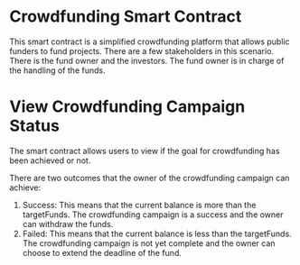 # Crowdfunding Smart Contract

This smart contract is a simplified crowdfunding platform that allows public funders to fund projects. There are a few stakeholders in this scenario. There is the fund owner and the investors. The fund owner is in charge of the handling of the funds. 

# View Crowdfunding Campaign Status

The smart contract allows users to view if the goal for crowdfunding has been achieved or not. 

There are two outcomes that the owner of the crowdfunding campaign can achieve:

1. Success: This means that the current balance is more than the targetFunds. The crowdfunding campaign is a success and the owner can withdraw the funds.
2. Failed:  This means that the current balance is less than the targetFunds. The crowdfunding campaign is not yet complete and the owner can choose to extend the deadline of the fund. 
   
